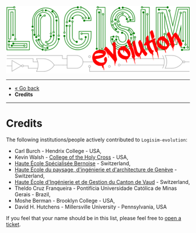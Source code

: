 [![Logisim-evolution](../artwork/logisim-evolution-logo.svg)](https://github.com/logisim-evolution/logisim-evolution)

---

* [« Go back](../README.md)
* **Credits**

---

# Credits #

The following institutions/people actively contributed to `Logisim-evolution`:

* Carl Burch - Hendrix College - USA,
* Kevin Walsh - [College of the Holy Cross](http://www.holycross.edu/) - USA,
* [Haute École Spécialisée Bernoise](http://www.bfh.ch) - Switzerland,
* [Haute École du paysage, d'ingénierie et d'architecture de Genève](http://hepia.hesge.ch) - Switzerland,
* [Haute École d'Ingénierie et de Gestion du Canton de Vaud](http://www.heig-vd.ch) - Switzerland,
* Theldo Cruz Franqueira - Pontifícia Universidade Católica de Minas Gerais - Brazil,
* Moshe Berman - Brooklyn College - USA,
* David H. Hutchens - Millersville University - Pennsylvania, USA

If you feel that your name should be in this list, please feel free
to [open a ticket](https://github.com/logisim-evolution/logisim-evolution/issues).
